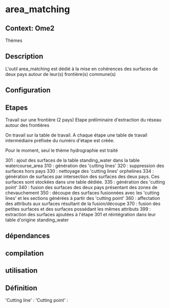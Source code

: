 # area_matching

## Context: Ome2

Thèmes

## Description

L'outil area_matching est dédié à la mise en cohérences des surfaces de deux pays autour de leur(s) frontière(s) commune(s)

## Configuration


## Etapes

Travail sur une frontière (2 pays)
Etape préliminaire d'extraction du réseau autour des frontières

On travail sur la table de travail. A chaque étape une table de travail intermédiaire préfixée du numéro d'étape est créée.

Pour le moment, seul le thème hydrographie est traité

301 : ajout des surfaces de la table standing_water dans la table watercourse_area
310 : génération des 'cutting lines'
320 : suppression des surfaces hors pays
330 : nettoyage des 'cutting lines' orphelines
334 : génération de surfaces par intersection des surfaces des deux pays. Ces surfaces sont stockées dans une table dédiée.
335 : génération des 'cutting point'
340 : fusion des surfaces des deux pays présentant des zones de chevauchement
350 : découpe des surfaces fusionnées avec les 'cutting lines' et les sections générées à partir des 'cutting point'
360 : affectation des attributs aux surfaces résultant de la fusion/découpe
370 : fusion des petites surfaces et des surfaces possédant les mêmes attributs
399 : extraction des surfaces ajoutées à l'étape 301 et réintégration dans leur table d'origine standing_water



## dépendances
## compilation
## utilisation


## Définition

'Cutting line' : 
'Cutting point' :